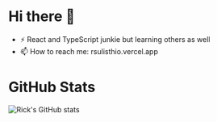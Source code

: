 # Hi there 👋

<!--
**metalboyrick/metalboyrick** is a ✨ _special_ ✨ repository because its `README.md` (this file) appears on your GitHub profile.

Here are some ideas to get you started:

- 🔭 I’m currently working on ...
- 🌱 I’m currently learning ...
- 👯 I’m looking to collaborate on ...
- 🤔 I’m looking for help with ...
- 💬 Ask me about ...
- 📫 How to reach me: ...
- 😄 Pronouns: ...
- ⚡ Fun fact: ...
-->
- ⚡ React and TypeScript junkie but learning others as well
- 📫 How to reach me: rsulisthio.vercel.app

# GitHub Stats

![Rick's GitHub stats](https://github-readme-stats.vercel.app/api?username=metalboyrick&count_private=true&show_icons=true&theme=onedark)

